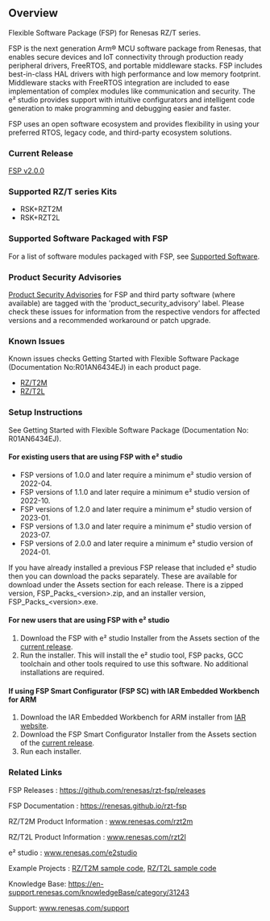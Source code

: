 ## Overview

Flexible Software Package (FSP) for Renesas RZ/T series.

FSP is the next generation Arm® MCU software package from Renesas, that enables secure devices and IoT connectivity through production ready peripheral drivers, FreeRTOS, and portable middleware stacks.
FSP includes best-in-class HAL drivers with high performance and low memory footprint. Middleware stacks with FreeRTOS integration are included to ease implementation of complex modules like communication and security.
The e² studio provides support with intuitive configurators and intelligent code generation to make programming and debugging easier and faster.

FSP uses an open software ecosystem and provides flexibility in using your preferred RTOS, legacy code, and third-party ecosystem solutions.

### Current Release

[FSP v2.0.0](https://github.com/renesas/rzt-fsp/releases/tag/v2.0.0)

### Supported RZ/T series Kits

- RSK+RZT2M
- RSK+RZT2L

### Supported Software Packaged with FSP

For a list of software modules packaged with FSP, see [Supported Software](SUPPORTED_SOFTWARE.md).

### Product Security Advisories

[Product Security Advisories](https://github.com/renesas/rzt-fsp/issues?q=label%3Aproduct_security_advisory) for FSP and third party software (where available) are tagged with the 'product_security_advisory' label. Please check these issues for information from the respective vendors for affected versions and a recommended workaround or patch upgrade.

### Known Issues

Known issues checks Getting Started with Flexible Software Package (Documentation No:R01AN6434EJ) in each product page.
* [RZ/T2M](https://www.renesas.com/rzt2m)
* [RZ/T2L](https://www.renesas.com/rzt2l)

### Setup Instructions

See Getting Started with Flexible Software Package (Documentation No: R01AN6434EJ).

#### For existing users that are using FSP with e² studio

- FSP versions of 1.0.0 and later require a minimum e² studio version of 2022-04.
- FSP versions of 1.1.0 and later require a minimum e² studio version of 2022-10.
- FSP versions of 1.2.0 and later require a minimum e² studio version of 2023-01.
- FSP versions of 1.3.0 and later require a minimum e² studio version of 2023-07.
- FSP versions of 2.0.0 and later require a minimum e² studio version of 2024-01.

If you have already installed a previous FSP release that included e² studio then you can download the packs separately. These are available for download under the Assets section for each release. There is a zipped version, FSP_Packs_\<version\>.zip, and an installer version, FSP_Packs_\<version\>.exe.

#### For new users that are using FSP with e² studio

1.	Download the FSP with e² studio Installer from the Assets section of the [current release](https://github.com/renesas/rzt-fsp/releases/tag/v2.0.0).
2.	Run the installer. This will install the e² studio tool, FSP packs, GCC toolchain and other tools required to use this software. No additional installations are required.

#### If using FSP Smart Configurator (FSP SC) with IAR Embedded Workbench for ARM ####

1. Download the IAR Embedded Workbench for ARM installer from [IAR website](https://www.iar.com/products/architectures/arm/iar-embedded-workbench-for-arm/).
2. Download the FSP Smart Configurator Installer from the Assets section of the [current release](https://github.com/renesas/rzt-fsp/releases/tag/v2.0.0).
3. Run each installer.


### Related Links

FSP Releases :  https://github.com/renesas/rzt-fsp/releases

FSP Documentation : https://renesas.github.io/rzt-fsp

RZ/T2M Product Information : www.renesas.com/rzt2m

RZ/T2L Product Information : www.renesas.com/rzt2l

e² studio : www.renesas.com/e2studio

Example Projects : [RZ/T2M sample code](https://www.renesas.com/products/microcontrollers-microprocessors/rz-mpus/rzt2m-high-performance-multi-function-mpu-realizing-high-speed-processing-and-high-precision-control#tab-sample-code), [RZ/T2L sample code](https://www.renesas.com/products/microcontrollers-microprocessors/rz-mpus/rzt2l-high-performance-mpu-realizing-high-speed-and-high-precision-real-time-control-ethercat#tab-sample-code)

Knowledge Base: https://en-support.renesas.com/knowledgeBase/category/31243

Support: www.renesas.com/support
